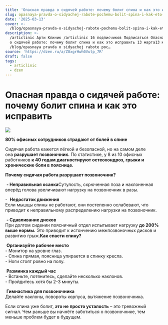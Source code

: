 ```yaml
---
title: 'Опасная правда о сидячей работе: почему болит спина и как это исправить'
slug: opasnaya-pravda-o-sidyachej-rabote-pochemu-bolit-spina-i-kak-eto-ispravit
date: '2025-03-13'
cover: >-
  /blog/opasnaya-pravda-o-sidyachej-rabote-pochemu-bolit-spina-i-kak-eto-ispravit/cover.jpg
description: >-
  /articlinic Арти Клиник /articlinic 16 подписчиков Подписаться Опасная правда
  о сидячей работе: почему болит спина и как это исправить 13 марта13 мар 1 мин
  /blog/opasnaya pravda o sidyachej rabote poc…
source: 'https://dzen.ru/a/Z8xgrHwh0Vutp_7R'
draft: false
tags:
  - articlinic
  - dzen
---
```


# Опасная правда о сидячей работе: почему болит спина и как это исправить

![](/blog/opasnaya-pravda-o-sidyachej-rabote-pochemu-bolit-spina-i-kak-eto-ispravit/img-0.jpg)

**80% офисных сотрудников страдают от болей в спине**  
  
Сидячая работа кажется лёгкой и безопасной, но на самом деле она **разрушает позвоночник.** По статистике, у 8 из 10 офисных работников **к 40 годам диагностируют остеохондроз, грыжи и хронические боли в пояснице.**  
  
**Почему сидячая работа разрушает позвоночник?**  
  
 **- Неправильная осанка**Сутулость, скрюченная поза и наклоненная вперёд голова увеличивают нагрузку на позвоночник в разы.  
  
\-  **Недостаток движения**  
Если мышцы спины не работают, они постепенно ослабевают, что приводит к неправильному распределению нагрузки на позвоночник.  
  
 **- Сдавливание дисков**  
При долгом сидении поясничный отдел испытывает нагрузку **до 200% выше нормы.** Это приводит к истончению межпозвоночных дисков и развитию грыж.**Как спасти спину?**  
  
 **Организуйте рабочее место**  
\- Монитор на уровне глаз.  
\- Спина прямая, поясница упирается в спинку кресла.  
\- Ноги стоят ровно на полу.  
  
 **Разминка каждый час**  
\- Встаньте, потянитесь, сделайте несколько наклонов.  
\- Пройдитесь хотя бы 2-3 минуты.  
  
 **Гимнастика для позвоночника**  
Делайте наклоны, повороты корпуса, вытяжение позвоночника.  
  
Если спина уже болит, **это не просто усталость** – это тревожный сигнал. Чем раньше вы начнёте заботиться о позвоночнике, тем меньше проблем будет в будущем.